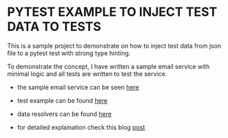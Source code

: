 # PYTEST EXAMPLE TO INJECT TEST DATA TO TESTS

This is a sample project to demonstrate on how to inject test data from json file to a pytest test with strong type hinting.

To demonstrate the concept, I have written a sample email service with minimal logic and all tests are written to test the service.

* the sample email service can be seen [here](https://github.com/karthi2103/pytest_test_data_handler/blob/main/service/send_email.py)

* test example can be found [here](https://github.com/karthi2103/pytest_test_data_handler/blob/main/tests/email/test_email.py)

* data resolvers can be found [here](https://github.com/karthi2103/pytest_test_data_handler/blob/main/tests/data_util/data_resolver.py)

* for detailed explaination check this blog [post](https://www.testcult.com/handle-test-data-the-right-way-in-pytest/)
